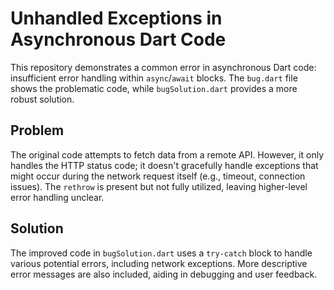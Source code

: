 # Unhandled Exceptions in Asynchronous Dart Code

This repository demonstrates a common error in asynchronous Dart code: insufficient error handling within `async`/`await` blocks.  The `bug.dart` file shows the problematic code, while `bugSolution.dart` provides a more robust solution.

## Problem
The original code attempts to fetch data from a remote API.  However, it only handles the HTTP status code; it doesn't gracefully handle exceptions that might occur during the network request itself (e.g., timeout, connection issues).  The `rethrow` is present but not fully utilized, leaving higher-level error handling unclear.

## Solution
The improved code in `bugSolution.dart` uses a `try-catch` block to handle various potential errors, including network exceptions.  More descriptive error messages are also included, aiding in debugging and user feedback.
